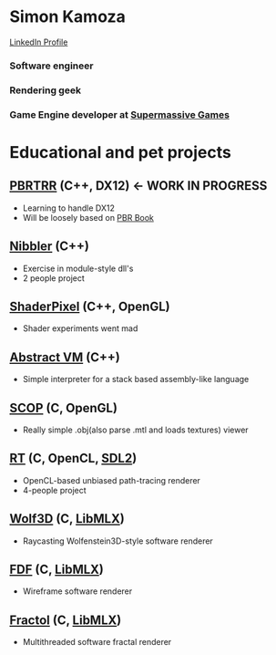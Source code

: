 # Simon Kamoza
[LinkedIn Profile](https://www.linkedin.com/in/simon-kamoza)
### Software engineer
### Rendering geek
### Game Engine developer at [Supermassive Games](https://www.supermassivegames.com/)

# Educational and pet projects

## [PBRTRR](https://github.com/hulakdar/pbrtrr) (C++, DX12) <- WORK IN PROGRESS
 - Learning to handle DX12
 - Will be loosely based on [PBR Book](http://www.pbr-book.org/)

## [Nibbler](https://github.com/hulakdar/Nibbler) (C++)
- Exercise in module-style dll's
- 2 people project

## [ShaderPixel](https://github.com/hulakdar/ShaderPixel) (C++, OpenGL)
 - Shader experiments went mad

## [Abstract VM](https://github.com/hulakdar/AVM) (C++)
 - Simple interpreter for a stack based assembly-like language

## [SCOP](https://github.com/hulakdar/scop) (C, OpenGL)
 - Really simple .obj(also parse .mtl and loads textures) viewer

## [RT](https://github.com/Liudok/RT) (C, OpenCL, [SDL2](https://www.libsdl.org/))
 - OpenCL-based unbiased path-tracing renderer
 - 4-people project

## [Wolf3D](https://github.com/hulakdar/wolf) (C, [LibMLX](https://github.com/pbondoer/MinilibX))
 - Raycasting Wolfenstein3D-style software renderer

## [FDF](https://github.com/hulakdar/fdf) (C, [LibMLX](https://github.com/pbondoer/MinilibX))
 - Wireframe software renderer

## [Fractol](https://github.com/hulakdar/fract) (C, [LibMLX](https://github.com/pbondoer/MinilibX))
 - Multithreaded software fractal renderer
